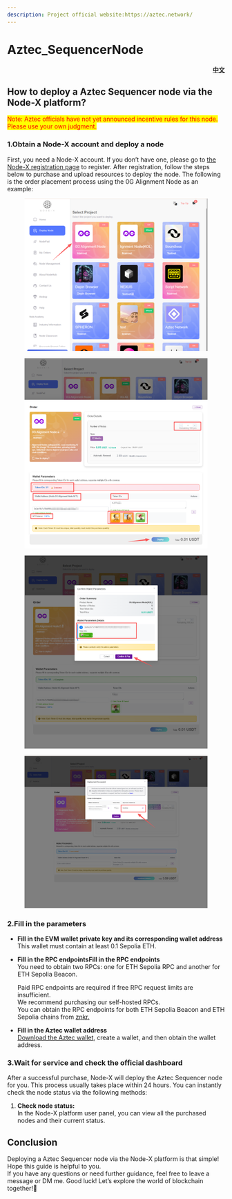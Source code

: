 ```yaml
---
description: Project official website:https://aztec.network/
---
```


# Aztec\_SequencerNode

<p align="right"> <a href="https://docs.node-x.xyz/chan-pin-shou-ce/yi-jian-bu-shu/aztec-xu-lie-qi-jie-dian"><strong>中文</strong></a></p>

## How to deploy a Aztec Sequencer node via the Node-X platform?

<mark style="color:red;">Note: Aztec officials have not yet announced incentive rules for this node. Please use your own judgment.</mark>

### 1.Obtain a Node-X account and deploy a node

First, you need a Node-X account. If you don’t have one, please go to [the Node-X registration page](https://node-x.xyz/) to register. After registration, follow the steps below to purchase and upload resources to deploy the node. The following is the order placement process using the 0G Alignment Node as an example:

<figure><img src="../../.gitbook/assets/E1.png" alt="" width="563"><figcaption></figcaption></figure>

<figure><img src="../../.gitbook/assets/E2 (2).png" alt="" width="563"><figcaption></figcaption></figure>

<figure><img src="../../.gitbook/assets/E3 (2).png" alt="" width="563"><figcaption></figcaption></figure>

<figure><img src="../../.gitbook/assets/E4 (1).png" alt="" width="563"><figcaption></figcaption></figure>

### 2.Fill in the parameters

* **Fill in the EVM wallet private key and its corresponding wallet address**\
  This wallet must contain at least 0.1 Sepolia ETH.
*   **Fill in the RPC endpointsFill in the RPC endpoints**\
    You need to obtain two RPCs: one for ETH Sepolia RPC and another for ETH Sepolia Beacon.

    Paid RPC endpoints are required if free RPC request limits are insufficient.\
    We recommend purchasing our self-hosted RPCs.\
    You can obtain the RPC endpoints for both ETH Sepolia Beacon and ETH Sepolia chains from [znkr.](https://www.ankr.com/)
* **Fill in the Aztec wallet address**\
  [Download the Aztec wallet](https://chromewebstore.google.com/detail/azguard-wallet/pliilpflcmabdiapdeihifihkbdfnbmn), create a wallet, and then obtain the wallet address.

### 3.Wait for service and check the official dashboard

After a successful purchase, Node-X will deploy the Aztec Sequencer node for you. This process usually takes place within 24 hours. You can instantly check the node status via the following methods:

1. **Check node status:**\
   In the Node-X platform user panel, you can view all the purchased nodes and their current status.

## **Conclusion**

Deploying a Aztec Sequencer node via the Node-X platform is that simple! Hope this guide is helpful to you.\
If you have any questions or need further guidance, feel free to leave a message or DM me. Good luck! Let’s explore the world of blockchain together!🚀

